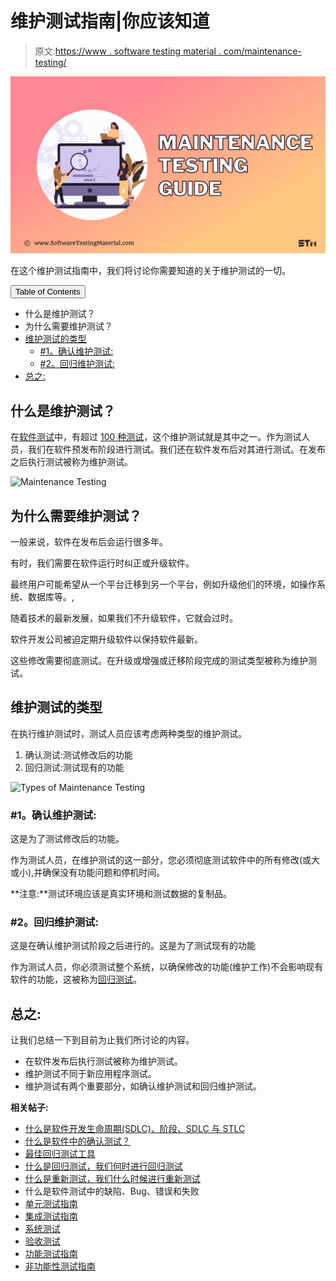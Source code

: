 # 维护测试指南|你应该知道

> 原文:[https://www . software testing material . com/maintenance-testing/](https://www.softwaretestingmaterial.com/maintenance-testing/)

![Maintenance Testing Guide](img/450fcdad6d4087e7b8554acafe248574.png)

在这个维护测试指南中，我们将讨论你需要知道的关于维护测试的一切。

<button class="kb-table-of-contents-title-btn kb-table-of-contents-toggle" aria-expanded="false" aria-label="Expand Table of Contents">Table of Contents</button>

*   什么是维护测试？
*   为什么需要维护测试？
*   [维护测试的类型](#h-types-of-maintenance-testing)
    *   [#1。确认维护测试:](#h-1-confirmation-maintenance-testing)
    *   [#2。回归维护测试:](#h-2-regression-maintenance-testing)
*   [总之:](#h-in-conclusion)



## 什么是维护测试？

在[软件测试](https://www.softwaretestingmaterial.com/software-testing/)中，有超过 [100 种测试](https://www.softwaretestingmaterial.com/types-of-software-testing/)，这个维护测试就是其中之一。作为测试人员，我们在软件预发布阶段进行测试。我们还在软件发布后对其进行测试。在发布之后执行测试被称为维护测试。

![Maintenance Testing](img/0260ab083ad8526bd06cbda629004cd1.png)

## 为什么需要维护测试？

一般来说，软件在发布后会运行很多年。

有时，我们需要在软件运行时纠正或升级软件。

最终用户可能希望从一个平台迁移到另一个平台，例如升级他们的环境，如操作系统、数据库等。,

随着技术的最新发展，如果我们不升级软件，它就会过时。

软件开发公司被迫定期升级软件以保持软件最新。

这些修改需要彻底测试。在升级或增强或迁移阶段完成的测试类型被称为维护测试。

## **维护测试的类型**

在执行维护测试时，测试人员应该考虑两种类型的维护测试。

1.  确认测试:测试修改后的功能
2.  回归测试:测试现有的功能

![Types of Maintenance Testing](img/5214197cb67b426328e3eeac1872c7fb.png)

### **#1。确认维护测试:**

这是为了测试修改后的功能。

作为测试人员，在维护测试的这一部分，您必须彻底测试软件中的所有修改(或大或小),并确保没有功能问题和停机时间。

**注意:**测试环境应该是真实环境和测试数据的复制品。

### **#2。回归维护测试:**

这是在确认维护测试阶段之后进行的。这是为了测试现有的功能

作为测试人员，你必须测试整个系统，以确保修改的功能(维护工作)不会影响现有软件的功能，这被称为[回归测试](https://www.softwaretestingmaterial.com/regression-testing/)。

## **总之:**

让我们总结一下到目前为止我们所讨论的内容。

*   在软件发布后执行测试被称为维护测试。
*   维护测试不同于新应用程序测试。
*   维护测试有两个重要部分，如确认维护测试和回归维护测试。

**相关帖子:**

*   [什么是软件开发生命周期(SDLC)、阶段、SDLC 与 STLC](https://www.softwaretestingmaterial.com/sdlc-software-development-life-cycle/)
*   [什么是软件中的确认测试？](https://www.softwaretestingmaterial.com/confirmation-testing/)
*   [最佳回归测试工具](https://www.softwaretestingmaterial.com/regression-testing-tools/)
*   [什么是回归测试，我们何时进行回归测试](https://www.softwaretestingmaterial.com/regression-testing/)
*   [什么是重新测试，我们什么时候进行重新测试](https://www.softwaretestingmaterial.com/retesting/)
*   什么是软件测试中的缺陷、Bug、错误和失败
*   [单元测试指南](https://www.softwaretestingmaterial.com/unit-testing/)
*   [集成测试指南](https://www.softwaretestingmaterial.com/integration-testing/)
*   [系统测试](https://www.softwaretestingmaterial.com/system-testing/)
*   [验收测试](https://www.softwaretestingmaterial.com/user-acceptance-testing-uat/)
*   [功能测试指南](https://www.softwaretestingmaterial.com/functional-testing/)
*   [非功能性测试指南](https://www.softwaretestingmaterial.com/non-functional-testing/)
